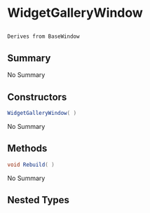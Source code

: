 # WidgetGalleryWindow

## 
```c#
Derives from BaseWindow
```

## Summary

No Summary
## Constructors

```c#
WidgetGalleryWindow( ) 
```
No Summary
## Methods

```c#
void Rebuild( ) 
```
No Summary
## Nested Types

